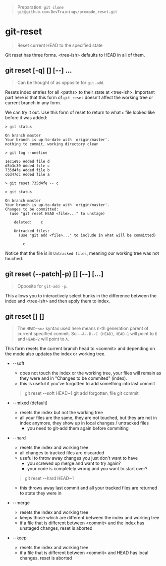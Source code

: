 > Preparation: `git clone git@github.com:DevTrainings/premade_reset.git`

git-reset
=========

> Reset current HEAD to the specified state

Git reset has three forms. &lt;tree-ish&gt; defaults to HEAD in all of them.

git reset [-q] [<tree-ish>] [--] <paths>...
-------------------------------------------

> Can be thought of as opposite for `git-add`.

Resets index entries for all &lt;paths&gt; to their state at &lt;tree-ish&gt;. Important part here is that this form of `git-reset` doesn't affect the working tree or current branch in any form.

We can try it out. Use this form of reset to return to what `c` file looked like before it was added:

	> git status

	On branch master
	Your branch is up-to-date with 'origin/master'.
	nothing to commit, working directory clean

	> git log --oneline

	1ec1e95 Added file d
	d5b3c30 Added file c
	735d4fe Added file b
	c6d47dc Added file a

	> git reset 735d4fe -- c

	> git status

	On branch master
	Your branch is up-to-date with 'origin/master'.
	Changes to be committed:
	  (use "git reset HEAD <file>..." to unstage)

		deleted:    c

		Untracked files:
		  (use "git add <file>..." to include in what will be committed)

			c


Notice that the file is in `Untracked files`, meaning our working tree was not touched.

git reset (--patch|-p) [<tree-ish>] [--] [<paths>...]
-----------------------------------------------------

> Opposite for `git-add -p`.

This allows you to interactively select hunks in the difference between the index and &lt;tree-ish&gt; and then apply them to index.

git reset [<mode>] [<commit>]
-----------------------------

> The `HEAD~<n>` syntax used here means n-th generation parent of current specified commit. So `--A--B--C (HEAD)`, `HEAD~1` will point to `B` and `HEAD~2` will point to `A`.

This form resets the current branch head to &lt;commit&gt; and depending on the mode also updates the index or working tree.

* --soft
	* does not touch the index or the working tree, your files will remain as they were and in "Changes to be commited" (index).
	* this is useful if you've forgotten to add something into last commit

	> git reset --soft HEAD~1
	> git add forgotten_file
	> git commit

* --mixed (default)
	* resets the index but not the working tree
	* all your files are the same, they are not touched, but they are not in index anymore, they show up in local changes / untracked files
		* you need to git-add them again before commiting
* --hard
	* resets the index and working tree
	* all changes to tracked files are discarded
	* useful to throw away changes you just don't want to have
		* you screwed up merge and want to try again?
		* your code is completely wrong and you want to start over?

	> git reset --hard HEAD~1

	* this throws away last commit and all your tracked files are returned to state they were in
* --merge
	* resets the index and working tree
	* keeps those which are different between the index and working tree
	* if a file that is different between &lt;commit&gt; and the index has unstaged changes, reset is aborted
* --keep
	* resets the index and working tree
	* if a file that is different between &lt;commit&gt; and HEAD has local changes, reset is aborted

